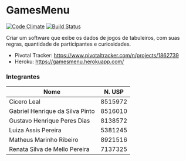 # GamesMenu
[![Code Climate](https://codeclimate.com/github/guhdias/GamesMenu/badges/gpa.svg)](https://codeclimate.com/github/guhdias/GamesMenu)
[![Build Status](https://travis-ci.org/guhdias/GamesMenu.svg?branch=master)](https://travis-ci.org/guhdias/GamesMenu)

Criar um software que exibe os dados de jogos de tabuleiros, com suas regras, quantidade de participantes e curiosidades.

- Pivotal Tracker: https://www.pivotaltracker.com/n/projects/1862739
- Heroku: https://gamesmenu.herokuapp.com/

### Integrantes

| Nome                           | N. USP |
| ------------------------------ |:------:|
| Cicero Leal                    | 8515972|
| Gabriel Henrique da Silva Pinto| 8516010|
| Gustavo Henrique Peres Dias    | 8138572|
| Luiza Assis Pereira            | 5381245|
| Matheus Marinho Ribeiro        | 8921516|
| Renata Silva de Mello Pereira  | 7137325|
